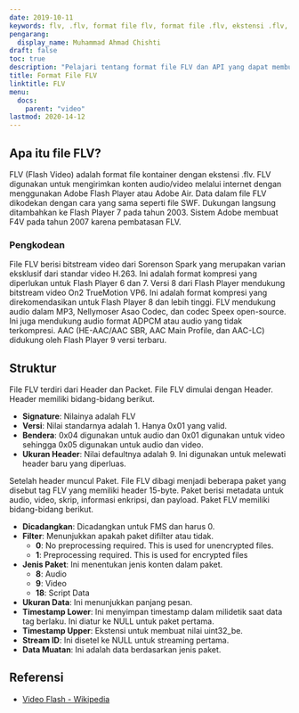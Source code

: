 ```yaml
---
date: 2019-10-11
keywords: flv, .flv, format file flv, format file .flv, ekstensi .flv, ekstensi flv, format video flv
pengarang:
  display_name: Muhammad Ahmad Chishti
draft: false
toc: true
description: "Pelajari tentang format file FLV dan API yang dapat membuat dan membuka file FLV."
title: Format File FLV
linktitle: FLV
menu:
  docs:
    parent: "video"
lastmod: 2020-14-12
---
```


## Apa itu file FLV? ##

FLV (Flash Video) adalah format file kontainer dengan ekstensi .flv. FLV digunakan untuk mengirimkan konten audio/video melalui internet dengan menggunakan Adobe Flash Player atau Adobe Air. Data dalam file FLV dikodekan dengan cara yang sama seperti file SWF. Dukungan langsung ditambahkan ke Flash Player 7 pada tahun 2003. Sistem Adobe membuat F4V pada tahun 2007 karena pembatasan FLV.

### Pengkodean ###

File FLV berisi bitstream video dari Sorenson Spark yang merupakan varian eksklusif dari standar video H.263. Ini adalah format kompresi yang diperlukan untuk Flash Player 6 dan 7. Versi 8 dari Flash Player mendukung bitstream video On2 TrueMotion VP6. Ini adalah format kompresi yang direkomendasikan untuk Flash Player 8 dan lebih tinggi. FLV mendukung audio dalam MP3, Nellymoser Asao Codec, dan codec Speex open-source. Ini juga mendukung audio format ADPCM atau audio yang tidak terkompresi. AAC (HE-AAC/AAC SBR, AAC Main Profile, dan AAC-LC) didukung oleh Flash Player 9 versi terbaru.

## Struktur ##

File FLV terdiri dari Header dan Packet. File FLV dimulai dengan Header. Header memiliki bidang-bidang berikut.

- **Signature**: Nilainya adalah FLV
- **Versi**: Nilai standarnya adalah 1. Hanya 0x01 yang valid.
- **Bendera**: 0x04 digunakan untuk audio dan 0x01 digunakan untuk video sehingga 0x05 digunakan untuk audio dan video.
- **Ukuran Header**: Nilai defaultnya adalah 9. Ini digunakan untuk melewati header baru yang diperluas.

Setelah header muncul Paket. File FLV dibagi menjadi beberapa paket yang disebut tag FLV yang memiliki header 15-byte. Paket berisi metadata untuk audio, video, skrip, informasi enkripsi, dan payload. Paket FLV memiliki bidang-bidang berikut.

- **Dicadangkan**: Dicadangkan untuk FMS dan harus 0.
- **Filter**: Menunjukkan apakah paket difilter atau tidak.
  - **0**: No preprocessing required. This is used for unencrypted files.
  - **1**: Preprocessing required. This is used for encrypted files
- **Jenis Paket**: Ini menentukan jenis konten dalam paket.
  - **8**: Audio
  - **9**: Video
  - **18**: Script Data
- **Ukuran Data**: Ini menunjukkan panjang pesan.
- **Timestamp Lower**: Ini menyimpan timestamp dalam milidetik saat data tag berlaku. Ini diatur ke NULL untuk paket pertama.
- **Timestamp Upper**: Ekstensi untuk membuat nilai uint32_be.
- **Stream ID**: Ini disetel ke NULL untuk streaming pertama.
- **Data Muatan**: Ini adalah data berdasarkan jenis paket.

## Referensi ##

- [Video Flash - Wikipedia](https://en.wikipedia.org/wiki/Flash_Video)

